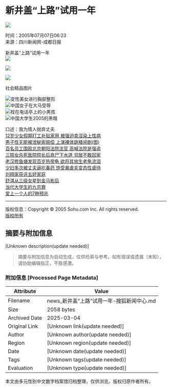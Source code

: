 # 新井盖“上路”试用一年

![](https://images.sohu.com/ccc.gif)

时间：2005年07月07日06:23  
来源：四川新闻网-成都日报  

新井盖“上路”试用一年  
![](https://images.sohu.com/ccc.gif)

![](https://images.sohu.com/ccc.gif)

![](https://photo.sohu.com/20050323/Img224820561.gif)

社会精品图片  

![变性美女进行胸部整形](https://photo.pic.sohu.com/images/news/2005-12-01/108eafe2308.jpg)  
![中国女子在大马受辱](https://photo.pic.sohu.com/images/news/2005-12-01/108eafbeb20.jpg)  
![栓在电话亭上的小男孩](https://photo.pic.sohu.com/images/news/2005-12-01/108eaf576c3.jpg)  
![中国大学生2005的黑暗](https://photo.pic.sohu.com/images/news/2005-12-01/108eb18244c.jpg)  

口述：我为情人抛弃丈夫  
[12岁少女假期打工补贴家用 被强迫卖淫染上性病](https://news.sohu.com/20051201/n227634962.shtml)  
[男子性无能被泄秘索赔偿 上演裸体跳楼闹剧(图)](https://news.sohu.com/20051201/n227638713.shtml)  
[百名员工围殴北京朝阳法院法官 高喊法院是强盗](https://news.sohu.com/20051201/n227634322.shtml)  
[三陪女杀死医院院长后弃尸下水道 邻居不敢回家](https://news.sohu.com/20051201/n227634896.shtml)  
[老汉修鱼塘发现百岁热带龟 欲将其放生老龟流泪](https://news.sohu.com/20051201/n227635813.shtml)  
[少妇多次被丈夫逼吃春药 饱受暴虐夫变态性虐待](https://news.sohu.com/20051201/n227637311.shtml)  
[刘翔家获评五好家庭](https://news.sohu.com/20051130/n227633673.shtml)  
[舒淇从三级女星到金马影后](https://club.news.sohu.com/lianzai/lzr-16102-184844-1133245089.html)  
[当代大学生的九宗罪](https://www.chinaren.com/20051125/n227593929.shtml)  
[爱上一个人的7种预兆](https://www.chinaren.com/20051125/n227596042.shtml)  

---

版权信息：Copyright © 2005 Sohu.com Inc. All rights reserved.  
[版权所有](https://www.sohu.com/about/copyright.html)
<!-- tcd_original_link https://news.sohu.com/20050707/n226218772.shtml -->


## 摘要与附加信息

<!-- tcd_abstract -->
[Unknown description(update needed)]
<!-- tcd_abstract_end -->

> 摘要与附加信息为自动生成，仅供检索与参考。如有错误或遗漏（未知），请协助编辑指正，不胜感激。

### 附加信息 [Processed Page Metadata]

| Attribute       | Value                                  |
|-----------------|----------------------------------------|
| Filename        | news_新井盖“上路”试用一年-搜狐新闻中心.md                             |
| Size            | 2058 bytes                           |
| Archived Date   | 2025-03-04                             |
| Original Link   | [Unknown link(update needed)]                       |
| Author          | [Unknown author(update needed)]                               |
| Region          | [Unknown region(update needed)]                               |
| Date            | [Unknown date(update needed)]                                 |
| Tags            | [Unknown tags(update needed)]                                 |
| Evaluation            | [Unknown type(update needed)]                                 |
<!-- tcd_table_end -->

本文由多元性别中文数字档案馆归档整理，仅供浏览。版权归原作者所有。
